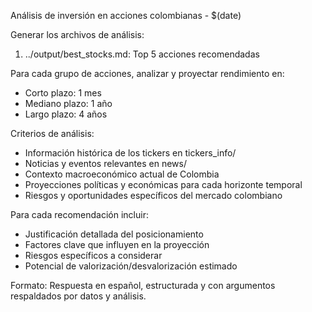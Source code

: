 Análisis de inversión en acciones colombianas - $(date)

Generar los archivos de análisis:
1. ../output/best_stocks.md: Top 5 acciones recomendadas

Para cada grupo de acciones, analizar y proyectar rendimiento en:
- Corto plazo: 1 mes
- Mediano plazo: 1 año  
- Largo plazo: 4 años

Criterios de análisis:
- Información histórica de los tickers en tickers_info/
- Noticias y eventos relevantes en news/
- Contexto macroeconómico actual de Colombia
- Proyecciones políticas y económicas para cada horizonte temporal
- Riesgos y oportunidades específicos del mercado colombiano

Para cada recomendación incluir:
- Justificación detallada del posicionamiento
- Factores clave que influyen en la proyección
- Riesgos específicos a considerar
- Potencial de valorización/desvalorización estimado

Formato: Respuesta en español, estructurada y con argumentos respaldados por datos y análisis.
